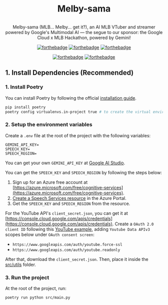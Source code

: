 <div align="center">
  <div>
    <h1 style="display: inline-block;">Melby-sama</h1>
  </div>
  <p align='center'>
  Melby-sama (MLB... Melby... get it?), an AI MLB VTuber and streamer powered by Google's Multimodal AI — the segue to our sponsor: the Google Cloud x MLB Hackathon, powered by Gemini!
</p>

[![forthebadge](https://forthebadge.com/images/featured/featured-built-with-love.svg)](https://forthebadge.com) [![forthebadge](https://forthebadge.com/images/featured/featured-powered-by-electricity.svg)](https://forthebadge.com) [![forthebadge](https://forthebadge.com/images/featured/featured-gluten-free.svg)](https://forthebadge.com)

[![forthebadge](https://forthebadge.com/images/badges/ctrl-c-ctrl-v.svg)](https://forthebadge.com) [![forthebadge](https://forthebadge.com/images/badges/works-on-my-machine.svg)](https://forthebadge.com)

</div>

## 1. Install Dependencies (Recommended)

### 1. Install Poetry

You can install Poetry by following the official [installation guide](https://python-poetry.org/docs/#installation).

```bash
pip install poetry
poetry config virtualenvs.in-project true # to create the virtual environment in the project directory
```

### 2. Setup the environment variables

Create a `.env` file at the root of the project with the following variables:

```env
GEMINI_API_KEY=
SPEECH_KEY=
SPEECH_REGION=
```

You can get your own `GEMINI_API_KEY` at [Google AI Studio](https://aistudio.google.com/app/apikey).

You can get the `SPEECH_KEY` and `SPEECH_REGION` by following the steps below:

1. Sign up for an Azure free account at [https://azure.microsoft.com/free/cognitive-services](https://azure.microsoft.com/free/cognitive-services).
2. [Create a Speech Services resource](https://portal.azure.com/#create/Microsoft.CognitiveServicesSpeechServices) in the Azure Portal.
3. Get the `SPEECH_KEY` and `SPEECH_REGION` from the resource.

For the YouTube API's `client_secret.json`, you can get it at [https://console.cloud.google.com/apis/credentials](https://console.cloud.google.com/apis/credentials). Create a `OAuth 2.0 client ID` following this [YouTube example](https://www.youtube.com/watch?v=Q49gGXCCY_4), adding `Youtube Data APIv3` scopes below under `OAuth consent screen`:

- `https://www.googleapis.com/auth/youtube.force-ssl`
- `https://www.googleapis.com/auth/youtube.readonly`

After that, download the `client_secret.json`. Then, place it inside the [src/utils](https://github.com/Sodiumchloridy/ggl-x-mlb-hackathon/tree/main/src/utils) folder.

### 3. Run the project

At the root of the project, run:

```bash
poetry run python src/main.py
```
